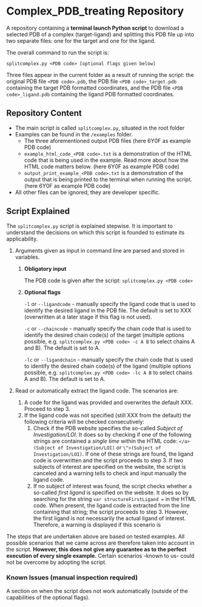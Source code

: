 # Complex_PDB_treating Repository

A repository containing a **terminal launch Python script** to download a selected PDB of a complex (target-ligand) and splitting this PDB file up into two separate files: one for the target and one for the ligand.

The overall command to run the script is:

`splitcomplex.py <PDB code> [optional flags given below]`

Three files appear in the current folder as a result of running the script: the original PDB file `<PDB code>.pdb`, the PDB file `<PDB code>_target.pdb` containing the target PDB formatted coordinates, and the PDB file `<PDB code>_ligand.pdb` containing the ligand PDB formatted coordinates.

## Repository Content

* The main script is called `splitcomplex.py`, situated in the root folder
* Examples can be found in the `/examples` folder.
  * The three aforementioned output PDB files (here 6Y0F as example PDB code)
  * `example_html_code_<PDB code>.txt` is a demonstration of the HTML code that is being used in the example. Read more about how the HTML code matters below. (here 6Y0F as example PDB code)
  * `output_print_example_<PDB code>.txt` is a demonstration of the output that is being printed to the terminal when running the script. (here 6Y0F as example PDB code)
* All other files can be ignored, they are developer specific.

## Script Explained

The `splitcomplex.py` script is explained stepwise. It is important to understand the decisions on which this script is founded to estimate its applicability.

1. Arguments given as input in command line are parsed and stored in variables.
   1. **Obligatory input**
    
        The PDB code is given after the script: `splitcomplex.py <PDB code>`
   2. **Optional flags**

      `-l` or `--ligandcode` - manually specify the ligand code that is used to identify the desired ligand in the PDB file. The default is set to XXX (overwritten at a later stage if this flag is not used).

      `-c` or `--chaincode` - manually specify the chain code that is used to identify the desired chain code(s) of the target (multiple options possible, e.g. `splitcomplex.py <PDB code> -c A B` to select chains A and B). The default is set to A.

      `-lc` or `--ligandchain` - manually specify the chain code that is used to identify the desired chain code(s) of the ligand (multiple options possible, e.g. `splitcomplex.py <PDB code> -lc A B` to select chains A and B). The default is set to A.

2. Read or automatically extract the ligand code. The scenarios are:
   1. A code for the ligand was provided and overwrites the default XXX. Proceed to step 3.
   2. If the ligand code was not specified (still XXX from the default) the following criteria will be checked consecutively:
      1. Check if the PDB website specifies the so-called _Subject of Investigation/LOI_. It does so by checking if one of the following strings are contained a _single time_ within the HTML code: `</a> (Subject of Investigation/LOI)` or `\">(Subject of Investigation/LOI)`. If one of these strings are found, the ligand code is overwritten and the script proceeds to step 3. If two subjects of interest are specified on the website, the script is canceled and a warning tells to check and input manually the ligand code.  
      2. If no subject of interest was found, the script checks whether a so-called _first ligand_ is specified on the website. It does so by searching for the string `var structureFirstLigand =` in the HTML code. When present, the ligand code is extracted from the line containing that string; the script proceeds to step 3. However, the first ligand is not necessarily the actual ligand of interest. Therefore, a warning is displayed if this scenario is 

The steps that are undertaken above are based on tested examples. All possible scenarios that we came across are therefore taken into account in the script. **However, this does not give any guarantee as to the perfect execution of every single example.**
Certain scenarios -known to us- could not be overcome by adopting the script.

### Known Issues (manual inspection required)
A section on when the script does not work automatically (outside of the capabilities of the optional flags).